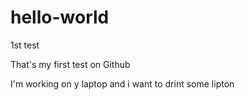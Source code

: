 # hello-world
1st test

That's my first test on Github

I'm working on y laptop and i want to drint some lipton 
